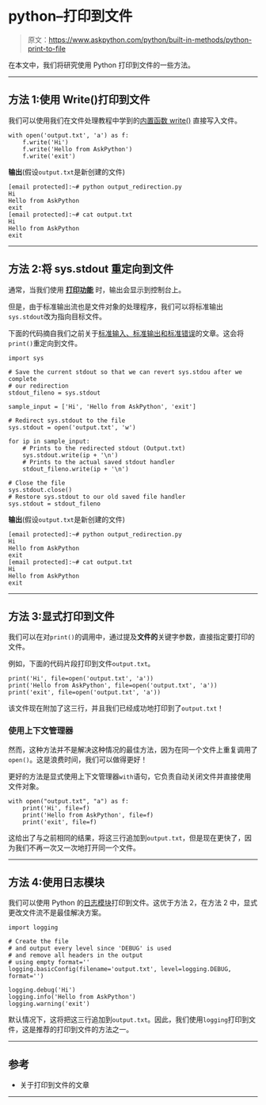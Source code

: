 # python–打印到文件

> 原文：<https://www.askpython.com/python/built-in-methods/python-print-to-file>

在本文中，我们将研究使用 Python 打印到文件的一些方法。

* * *

## 方法 1:使用 Write()打印到文件

我们可以使用我们在文件处理教程中学到的[内置函数 write()](https://www.askpython.com/python/python-file-handling) 直接写入文件。

```
with open('output.txt', 'a') as f:
    f.write('Hi')
    f.write('Hello from AskPython')
    f.write('exit')

```

**输出**(假设`output.txt`是新创建的文件)

```
[email protected]:~# python output_redirection.py
Hi
Hello from AskPython
exit
[email protected]:~# cat output.txt
Hi
Hello from AskPython
exit

```

* * *

## 方法 2:将 sys.stdout 重定向到文件

通常，当我们使用 **[打印功能](https://www.askpython.com/python/built-in-methods/python-print-function)** 时，输出会显示到控制台上。

但是，由于标准输出流也是文件对象的处理程序，我们可以将标准输出`sys.stdout`改为指向目标文件。

下面的代码摘自我们之前关于[标准输入、标准输出和标准错误](https://www.askpython.com/python/python-stdin-stdout-stderr)的文章。这会将`print()`重定向到文件。

```
import sys

# Save the current stdout so that we can revert sys.stdou after we complete
# our redirection
stdout_fileno = sys.stdout

sample_input = ['Hi', 'Hello from AskPython', 'exit']

# Redirect sys.stdout to the file
sys.stdout = open('output.txt', 'w')

for ip in sample_input:
    # Prints to the redirected stdout (Output.txt)
    sys.stdout.write(ip + '\n')
    # Prints to the actual saved stdout handler
    stdout_fileno.write(ip + '\n')

# Close the file
sys.stdout.close()
# Restore sys.stdout to our old saved file handler
sys.stdout = stdout_fileno

```

**输出**(假设`output.txt`是新创建的文件)

```
[email protected]:~# python output_redirection.py
Hi
Hello from AskPython
exit
[email protected]:~# cat output.txt
Hi
Hello from AskPython
exit

```

* * *

## 方法 3:显式打印到文件

我们可以在对`print()`的调用中，通过提及**文件的**关键字参数，直接指定要打印的文件。

例如，下面的代码片段打印到文件`output.txt`。

```
print('Hi', file=open('output.txt', 'a'))
print('Hello from AskPython', file=open('output.txt', 'a'))
print('exit', file=open('output.txt', 'a'))

```

该文件现在附加了这三行，并且我们已经成功地打印到了`output.txt`！

### 使用上下文管理器

然而，这种方法并不是解决这种情况的最佳方法，因为在同一个文件上重复调用了`open()`。这是浪费时间，我们可以做得更好！

更好的方法是显式使用上下文管理器`with`语句，它负责自动关闭文件并直接使用文件对象。

```
with open("output.txt", "a") as f:
    print('Hi', file=f)
    print('Hello from AskPython', file=f)
    print('exit', file=f)

```

这给出了与之前相同的结果，将这三行追加到`output.txt`，但是现在更快了，因为我们不再一次又一次地打开同一个文件。

* * *

## 方法 4:使用日志模块

我们可以使用 Python 的[日志模块](https://www.askpython.com/python-modules/python-logging-module)打印到文件。这优于方法 2，在方法 2 中，显式更改文件流不是最佳解决方案。

```
import logging

# Create the file
# and output every level since 'DEBUG' is used
# and remove all headers in the output
# using empty format=''
logging.basicConfig(filename='output.txt', level=logging.DEBUG, format='')

logging.debug('Hi')
logging.info('Hello from AskPython')
logging.warning('exit')

```

默认情况下，这将把这三行追加到`output.txt`。因此，我们使用`logging`打印到文件，这是推荐的打印到文件的方法之一。

* * *

## 参考

*   关于打印到文件的文章

* * *
